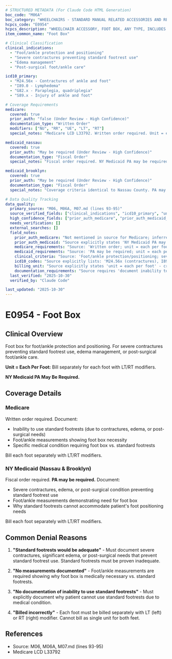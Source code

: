 ```yaml
---
# STRUCTURED METADATA (For Claude Code HTML Generation)
boc_code: "M06A"
boc_category: "WHEELCHAIRS - STANDARD MANUAL RELATED ACCESSORIES AND REPAIRS"
hcpcs_code: "E0954"
hcpcs_description: "WHEELCHAIR ACCESSORY, FOOT BOX, ANY TYPE, INCLUDES ATTACHMENT AND MOUNTING HARDWARE, EACH FOOT"
item_common_name: "Foot Box"

# Clinical Classification
clinical_indications:
  - "Foot/ankle protection and positioning"
  - "Severe contractures preventing standard footrest use"
  - "Edema management"
  - "Post-surgical foot/ankle care"

icd10_primary:
  - "M24.56x - Contractures of ankle and foot"
  - "I89.0 - Lymphedema"
  - "G82.x - Paraplegia, quadriplegia"
  - "S89.x - Injury of ankle and foot"

# Coverage Requirements
medicare:
  covered: true
  prior_auth: "false (Under Review - High Confidence)"
  documentation_type: "Written Order"
  modifiers: ["NU", "RR", "UE", "LT", "RT"]
  special_notes: "Medicare LCD L33792. Written order required. Unit = each per foot (bill separately LT/RT modifiers). Document inability to use standard footrests and provide measurements showing foot box necessity."

medicaid_nassau:
  covered: true
  prior_auth: "May be required (Under Review - High Confidence)"
  documentation_type: "Fiscal Order"
  special_notes: "Fiscal order required. NY Medicaid PA may be required. Unit = each per foot (bill separately with LT/RT modifiers). Document inability to use standard footrests due to contractures/edema/post-surgical needs. Measurements required."

medicaid_brooklyn:
  covered: true
  prior_auth: "May be required (Under Review - High Confidence)"
  documentation_type: "Fiscal Order"
  special_notes: "Coverage criteria identical to Nassau County. PA may be required."

# Data Quality Tracking
data_quality:
  primary_source: "M06, M06A, M07.md (lines 93-95)"
  source_verified_fields: ["clinical_indications", "icd10_primary", "unit_each_per_foot", "ny_medicaid_pa_may_be_required", "document_inability_standard_footrests", "measurements_required"]
  high_confidence_fields: ["prior_auth_medicare", "prior_auth_medicaid_may_be_required"]
  needs_verification: []
  external_searches: []
  field_notes:
    prior_auth_medicare: "Not mentioned in source for Medicare; inferred from absence which is typical for standard wheelchair accessories"
    prior_auth_medicaid: "Source explicitly states 'NY Medicaid PA may be required' - direct from source. This is a source-verified field indicating PA may be needed depending on circumstances."
    medicare_requirements: "Source: 'Written order; unit = each per foot; document inability to use standard footrests, measurements.' All major requirements directly from source."
    medicaid_requirements: "Source: 'PA may be required; unit = each per foot; document inability to use standard footrests, measurements.' NY Medicaid PA requirement explicitly stated in source."
    clinical_criteria: "Source: 'Foot/ankle protection/positioning; severe contractures preventing standard footrest use; edema management; post-surgical.' Clinical indications directly from source documentation."
    icd10_codes: "Source explicitly lists: 'M24.56x (contractures), I89.0 (lymphedema), G82.x, S89.x' - all codes directly from source material."
    billing_unit: "Source explicitly states 'unit = each per foot' - critical billing instruction. Each foot billed separately with LT/RT modifiers."
    documentation_requirements: "Source requires 'document inability to use standard footrests, measurements' - these are critical documentation requirements directly from source."
  last_verified: "2025-10-30"
  verified_by: "Claude Code"

last_updated: "2025-10-30"
---
```


# E0954 - Foot Box

## Clinical Overview

Foot box for foot/ankle protection and positioning. For severe contractures preventing standard footrest use, edema management, or post-surgical foot/ankle care.

**Unit = Each Per Foot:** Bill separately for each foot with LT/RT modifiers.

**NY Medicaid PA May Be Required.**

## Coverage Details

### Medicare

Written order required. Document:
- Inability to use standard footrests (due to contractures, edema, or post-surgical needs)
- Foot/ankle measurements showing foot box necessity
- Specific medical condition requiring foot box vs. standard footrests

Bill each foot separately with LT/RT modifiers.

### NY Medicaid (Nassau & Brooklyn)

Fiscal order required. **PA may be required.** Document:
- Severe contractures, edema, or post-surgical condition preventing standard footrest use
- Foot/ankle measurements demonstrating need for foot box
- Why standard footrests cannot accommodate patient's foot positioning needs

Bill each foot separately with LT/RT modifiers.

## Common Denial Reasons

1. **"Standard footrests would be adequate"** - Must document severe contractures, significant edema, or post-surgical needs that prevent standard footrest use. Standard footrests must be proven inadequate.

2. **"No measurements documented"** - Foot/ankle measurements are required showing why foot box is medically necessary vs. standard footrests.

3. **"No documentation of inability to use standard footrests"** - Must explicitly document why patient cannot use standard footrests due to medical condition.

4. **"Billed incorrectly"** - Each foot must be billed separately with LT (left) or RT (right) modifier. Cannot bill as single unit for both feet.

## References

- Source: M06, M06A, M07.md (lines 93-95)
- Medicare LCD L33792
